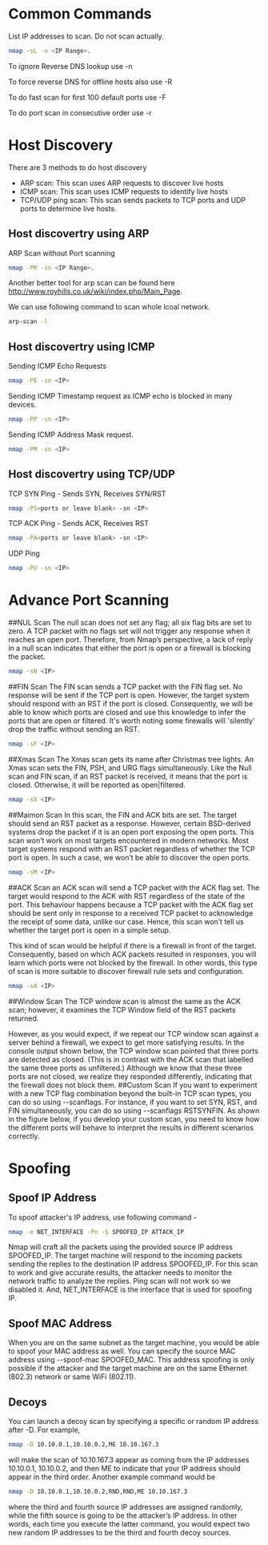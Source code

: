 # Common Commands
List IP addresses to scan. Do not scan actually.
```bash
nmap -sL -n <IP Range>.
```
To ignore Reverse DNS lookup use -n

To force reverse DNS for offline hosts also use -R

To do fast scan for first 100 default ports use -F

To do port scan in consecutive order use -r

# Host Discovery
There are 3 methods to do host discovery
- ARP scan: This scan uses ARP requests to discover live hosts
- ICMP scan: This scan uses ICMP requests to identify live hosts
- TCP/UDP ping scan: This scan sends packets to TCP ports and UDP ports to determine live hosts.


## Host discovertry using ARP
ARP Scan without Port scanning
```bash
nmap -PR -sn <IP Range>.
```
Another better tool for arp scan can be found here http://www.royhills.co.uk/wiki/index.php/Main_Page.

We can use following command to scan whole lcoal network.
```bash
arp-scan -l
```

## Host discovertry using ICMP
Sending ICMP Echo Requests
```bash
nmap -PE -sn <IP>
```
Sending ICMP Timestamp request as ICMP echo is blocked in many devices.
```bash
nmap -PP -sn <IP>
```
Sending ICMP Address Mask request.
```bash
nmap -PM -sn <IP>
```

## Host discovertry using TCP/UDP

TCP SYN Ping - Sends SYN, Receives SYN/RST
```bash
nmap -PS<ports or leave blank> -sn <IP>
```
TCP ACK Ping - Sends ACK, Receives RST
```bash
nmap -PA<ports or leave blank> -sn <IP>
```
UDP Ping
```bash
nmap -PU -sn <IP>
```


# Advance Port Scanning
##NUL Scan
The null scan does not set any flag; all six flag bits are set to zero. A TCP packet with no flags set will not trigger any response when it reaches an open port. Therefore, from Nmap’s perspective, a lack of reply in a null scan indicates that either the port is open or a firewall is blocking the packet.
```bash
nmap -sN <IP>
````
##FIN Scan
The FIN scan sends a TCP packet with the FIN flag set. No response will be sent if the TCP port is open.
However, the target system should respond with an RST if the port is closed. Consequently, we will be able to know which ports are closed and use this knowledge to infer the ports that are open or filtered. It's worth noting some firewalls will 'silently' drop the traffic without sending an RST.
```bash
nmap -sF <IP>
````
##Xmas Scan
The Xmas scan gets its name after Christmas tree lights. An Xmas scan sets the FIN, PSH, and URG flags simultaneously.
Like the Null scan and FIN scan, if an RST packet is received, it means that the port is closed. Otherwise, it will be reported as open|filtered.
```bash
nmap -sX <IP>
````
##Maimon Scan
In this scan, the FIN and ACK bits are set. The target should send an RST packet as a response. However, certain BSD-derived systems drop the packet if it is an open port exposing the open ports. This scan won’t work on most targets encountered in modern networks.
Most target systems respond with an RST packet regardless of whether the TCP port is open. In such a case, we won’t be able to discover the open ports.
```bash
nmap -sM <IP>
````
##ACK Scan
an ACK scan will send a TCP packet with the ACK flag set. The target would respond to the ACK with RST regardless of the state of the port. This behaviour happens because a TCP packet with the ACK flag set should be sent only in response to a received TCP packet to acknowledge the receipt of some data, unlike our case. Hence, this scan won’t tell us whether the target port is open in a simple setup.

This kind of scan would be helpful if there is a firewall in front of the target. Consequently, based on which ACK packets resulted in responses, you will learn which ports were not blocked by the firewall. In other words, this type of scan is more suitable to discover firewall rule sets and configuration.
```bash
nmap -sA <IP>
````
##Window Scan
The TCP window scan is almost the same as the ACK scan; however, it examines the TCP Window field of the RST packets returned.

However, as you would expect, if we repeat our TCP window scan against a server behind a firewall, we expect to get more satisfying results. In the console output shown below, the TCP window scan pointed that three ports are detected as closed. (This is in contrast with the ACK scan that labelled the same three ports as unfiltered.) Although we know that these three ports are not closed, we realize they responded differently, indicating that the firewall does not block them.
##Custom Scan
If you want to experiment with a new TCP flag combination beyond the built-in TCP scan types, you can do so using --scanflags. For instance, if you want to set SYN, RST, and FIN simultaneously, you can do so using --scanflags RSTSYNFIN. As shown in the figure below, if you develop your custom scan, you need to know how the different ports will behave to interpret the results in different scenarios correctly.

# Spoofing
## Spoof IP Address
To spoof attacker's IP address, use following command -
```bash
nmap -e NET_INTERFACE -Pn -S SPOOFED_IP ATTACK_IP
```
Nmap will craft all the packets using the provided source IP address SPOOFED_IP. The target machine will respond to the incoming packets sending the replies to the destination IP address SPOOFED_IP. For this scan to work and give accurate results, the attacker needs to monitor the network traffic to analyze the replies.
Ping scan will not work so we disabled it. And, NET_INTERFACE is the interface that is used for spoofing IP.
## Spoof MAC Address
When you are on the same subnet as the target machine, you would be able to spoof your MAC address as well. You can specify the source MAC address using --spoof-mac SPOOFED_MAC. This address spoofing is only possible if the attacker and the target machine are on the same Ethernet (802.3) network or same WiFi (802.11).
## Decoys
You can launch a decoy scan by specifying a specific or random IP address after -D. For example, 
```bash
nmap -D 10.10.0.1,10.10.0.2,ME 10.10.167.3
```
will make the scan of 10.10.167.3 appear as coming from the IP addresses 10.10.0.1, 10.10.0.2, and then ME to indicate that your IP address should appear in the third order. Another example command would be
```bash
nmap -D 10.10.0.1,10.10.0.2,RND,RND,ME 10.10.167.3
```
where the third and fourth source IP addresses are assigned randomly, while the fifth source is going to be the attacker’s IP address. In other words, each time you execute the latter command, you would expect two new random IP addresses to be the third and fourth decoy sources.
